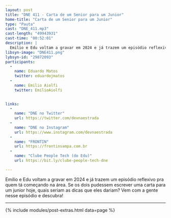 ```yaml
---
layout: post
title: "DNE 411 - Carta de um Senior para um Junior"
home-title: "Carta de um Senior para um Junior"
type: "Pauta"
cast: "DNE_411.mp3"
cast-length: "49943931"
cast-time: "00:52:01"
description: |
  Emilio e Edu voltam a gravar em 2024 e já trazem um episódio reflexivo pra quem tá começando na área. Se os dois pudessem escrever uma carta para um junior hoje, quais seriam as dicas que eles dariam? Vem com a gente nesse episódio e descubra!
libsyn-image: "DNE411.png"
lybsyn-id: "29872093"
participants:
  -
    name: Eduardo Matos
    twitter: eduardojmatos
  -
    name: Emilio Aiolfi
    twitter: EmilioAiolfi

    
links:
  -
    name: "DNE no Twitter"
    url: https://twitter.com/devnaestrada
  -
    name: "DNE no Instagram"
    url: https://www.instagram.com/devnaestrada
  -
    name: "FRONTIN"
    url: https://frontinsampa.com.br
  -
    name: "Clube People Tech (do Edu)"
    url: https://bit.ly/clube-people-tech-dne

---
```


Emilio e Edu voltam a gravar em 2024 e já trazem um episódio reflexivo pra quem tá começando na área. Se os dois pudessem escrever uma carta para um junior hoje, quais seriam as dicas que eles dariam? Vem com a gente nesse episódio e descubra!

---

{% include modules/post-extras.html data=page %}
